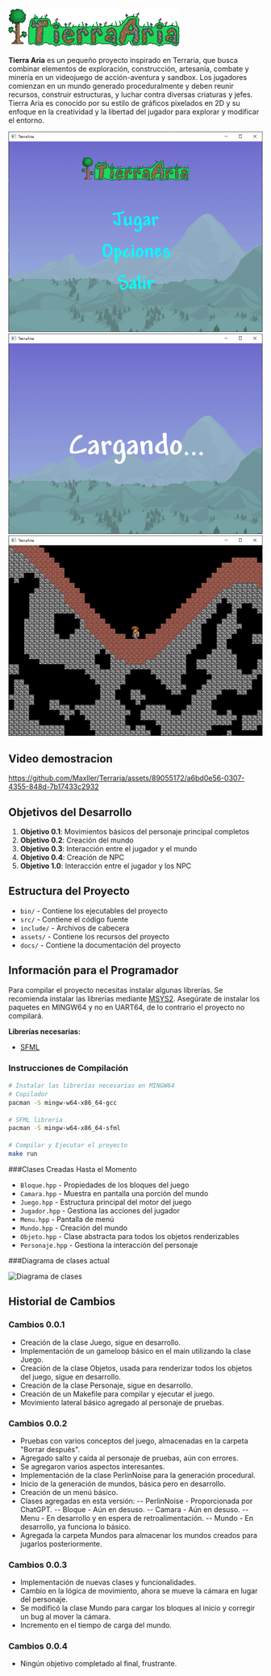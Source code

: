 ![Tierra Aria](assets/image/custom-terraria-logo.png)

**Tierra Aria** es un pequeño proyecto inspirado en Terraria, que busca combinar elementos de exploración, construcción, artesanía, combate y minería en un videojuego de acción-aventura y sandbox. Los jugadores comienzan en un mundo generado proceduralmente y deben reunir recursos, construir estructuras, y luchar contra diversas criaturas y jefes. Tierra Aria es conocido por su estilo de gráficos pixelados en 2D y su enfoque en la creatividad y la libertad del jugador para explorar y modificar el entorno.

![Tierra Aria](docs/ScreenShoot1.png)
![Tierra Aria](docs/ScreenShoot2.png)
![Tierra Aria](docs/ScreenShoot3.png)

## Video demostracion
https://github.com/Maxller/Terraria/assets/89055172/a6bd0e56-0307-4355-848d-7b17433c2932

## Objetivos del Desarrollo

1. **Objetivo 0.1**: Movimientos básicos del personaje principal completos
2. **Objetivo 0.2**: Creación del mundo
3. **Objetivo 0.3**: Interacción entre el jugador y el mundo
4. **Objetivo 0.4**: Creación de NPC
5. **Objetivo 1.0**: Interacción entre el jugador y los NPC

## Estructura del Proyecto

- `bin/` - Contiene los ejecutables del proyecto
- `src/` - Contiene el código fuente
- `include/` - Archivos de cabecera
- `assets/` - Contiene los recursos del proyecto
- `docs/` - Contiene la documentación del proyecto

## Información para el Programador

Para compilar el proyecto necesitas instalar algunas librerías. Se recomienda instalar las librerías mediante [MSYS2](https://www.msys2.org/). Asegúrate de instalar los paquetes en MINGW64 y no en UART64, de lo contrario el proyecto no compilará.

**Librerías necesarias:**
- [SFML](https://packages.msys2.org/package/mingw-w64-x86_64-sfml)

### Instrucciones de Compilación

```sh
# Instalar las librerías necesarias en MINGW64
# Copilador
pacman -S mingw-w64-x86_64-gcc

# SFML libreria
pacman -S mingw-w64-x86_64-sfml

# Compilar y Ejecutar el proyecto 
make run
```
###Clases Creadas Hasta el Momento
- `Bloque.hpp` - Propiedades de los bloques del juego
- `Camara.hpp` - Muestra en pantalla una porción del mundo
- `Juego.hpp` - Estructura principal del motor del juego
- `Jugador.hpp` - Gestiona las acciones del jugador
- `Menu.hpp` - Pantalla de menú
- `Mundo.hpp` - Creación del mundo
- `Objeto.hpp` - Clase abstracta para todos los objetos renderizables
- `Personaje.hpp` - Gestiona la interacción del personaje

###Diagrama de clases actual 

![Diagrama de clases](https://github.com/Maxller/Terraria/assets/89055172/f58937ab-e921-4704-95bc-c5b31f999bc7)

## Historial de Cambios

### Cambios 0.0.1

- Creación de la clase Juego, sigue en desarrollo.
- Implementación de un gameloop básico en el main utilizando la clase Juego.
- Creación de la clase Objetos, usada para renderizar todos los objetos del juego, sigue en desarrollo.
- Creación de la clase Personaje, sigue en desarrollo.
- Creación de un Makefile para compilar y ejecutar el juego.
- Movimiento lateral básico agregado al personaje de pruebas.

### Cambios 0.0.2
- Pruebas con varios conceptos del juego, almacenadas en la carpeta "Borrar después".
- Agregado salto y caída al personaje de pruebas, aún con errores.
- Se agregaron varios aspectos interesantes.
- Implementación de la clase PerlinNoise para la generación procedural.
- Inicio de la generación de mundos, básica pero en desarrollo.
- Creación de un menú básico.
- Clases agregadas en esta versión:
-- PerlinNoise - Proporcionada por ChatGPT.
-- Bloque - Aún en desuso.
-- Camara - Aún en desuso.
-- Menu - En desarrollo y en espera de retroalimentación.
-- Mundo - En desarrollo, ya funciona lo básico.
- Agregada la carpeta Mundos para almacenar los mundos creados para jugarlos posteriormente.

### Cambios 0.0.3
- Implementación de nuevas clases y funcionalidades.
- Cambio en la lógica de movimiento, ahora se mueve la cámara en lugar del personaje.
- Se modificó la clase Mundo para cargar los bloques al inicio y corregir un bug al mover la cámara.
- Incremento en el tiempo de carga del mundo.

### Cambios 0.0.4
- Ningún objetivo completado al final, frustrante.
